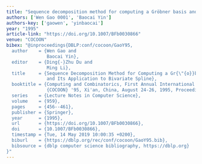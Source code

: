 ```yaml
---
title: "Sequence decomposition method for computing a Gröbner basis and its application to bivariate spline"
authors: ['Wen Gao 0001', 'Baocai Yin']
authors-key: ['gaowen', 'yinbaocai']
year: "1995"
article-link: "https://doi.org/10.1007/BFb0030866"
venue: "COCOON"
bibex: "@inproceedings{DBLP:conf/cocoon/GaoY95,
  author    = {Wen Gao and
               Baocai Yin},
  editor    = {Ding{-}Zhu Du and
               Ming Li},
  title     = {Sequence Decomposition Method for Computing a Gr{\"{o}}bner Basis
               and Its Application to Bivariate Spline},
  booktitle = {Computing and Combinatorics, First Annual International Conference,
               {COCOON} '95, Xi'an, China, August 24-26, 1995, Proceedings},
  series    = {Lecture Notes in Computer Science},
  volume    = {959},
  pages     = {456--461},
  publisher = {Springer},
  year      = {1995},
  url       = {https://doi.org/10.1007/BFb0030866},
  doi       = {10.1007/BFb0030866},
  timestamp = {Tue, 14 May 2019 10:00:35 +0200},
  biburl    = {https://dblp.org/rec/conf/cocoon/GaoY95.bib},
  bibsource = {dblp computer science bibliography, https://dblp.org}
}"
---
```

